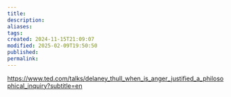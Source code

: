 ```yaml
---
title: 
description: 
aliases: 
tags: 
created: 2024-11-15T21:09:07
modified: 2025-02-09T19:50:50
published: 
permalink: 
---
```


https://www.ted.com/talks/delaney_thull_when_is_anger_justified_a_philosophical_inquiry?subtitle=en
